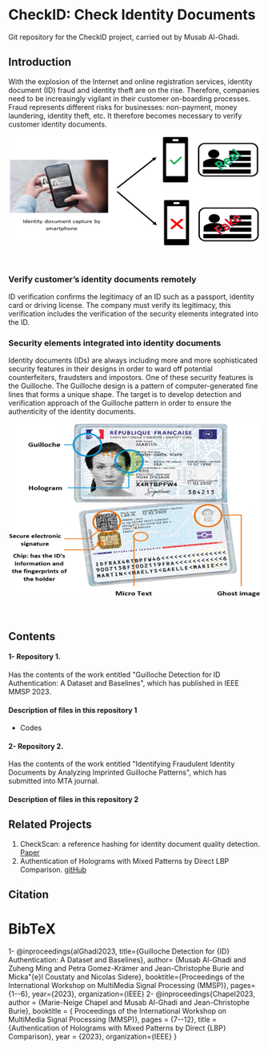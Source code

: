 # CheckID: Check Identity Documents
Git repository for the CheckID project, carried out by Musab Al-Ghadi.

## Introduction <br />
With the explosion of the Internet and online registration services, identity document (ID) fraud and identity theft are on the rise. Therefore, companies need to be increasingly vigilant in their customer on-boarding processes. Fraud represents different risks for businesses: non-payment, money laundering, identity theft, etc. It therefore becomes necessary to verify customer identity documents.

  <p align="center">
  <img width="500" height="220" src="blob/ControlingID.png">
</p>
 <br />
 
 
### Verify customer’s identity documents remotely
ID verification confirms the legitimacy of an ID such as a passport, identity card or driving license. The company must verify its legitimacy, this verification includes the verification of the security elements integrated into the ID.

### Security elements integrated into identity documents
Identity documents (IDs) are always including more and more sophisticated security features in their designs in order to ward off potential counterfeiters, fraudsters and impostors. One of these security features is the Guilloche. The Guilloche design is a pattern of computer-generated fine lines that forms a unique shape. The target is to develop detection and verification approach of the Guilloche pattern in order to ensure the authenticity of the identity documents.
<p align="center">
 <img width="575" height="350" src="blob/FrenchID.png">
</p>
 <br />
  
## Contents <br />

#### 1- Repository 1. <br />
Has the contents of the work entitled "Guilloche Detection for ID Authentication: A Dataset and Baselines", which has published in IEEE MMSP 2023.

#### Description of files in this repository 1 <br />

- Codes

#### 2- Repository 2. <br /> 
Has the contents of the work entitled "Identifying Fraudulent Identity Documents by Analyzing Imprinted Guilloche Patterns", which has submitted into MTA journal.

#### Description of files in this repository 2 <br />

## Related Projects
1. CheckScan: a reference hashing for identity document quality detection. [Paper](https://www.researchgate.net/publication/359039260_CheckScan_a_reference_hashing_for_identity_document_quality_detection#fullTextFileContent)
2. Authentication of Holograms with Mixed Patterns by Direct LBP Comparison. [gitHub](https://github.com/mnchapel/authentication_of_holograms_with_mixed_patterns_by_direct_lbp_comparison)
   
## Citation
# BibTeX 
1- @inproceedings{alGhadi2023,
title={Guilloche Detection for {ID} Authentication: A Dataset and Baselines},
author= {Musab Al-Ghadi and Zuheng Ming and Petra Gomez-Krämer and Jean-Christophe Burie and Micka\"{e}l Coustaty and Nicolas Sidere},
booktitle={Proceedings of the International Workshop on MultiMedia Signal Processing (MMSP)},
pages={1--6},
year={2023},
organization={IEEE}
2- @inproceedings{Chapel2023, 
author = {Marie-Neige Chapel and Musab Al-Ghadi and Jean-Christophe Burie},
booktitle = { Proceedings of the International Workshop on MultiMedia Signal Processing (MMSP)},
pages = {7--12},
title = {Authentication of Holograms with Mixed Patterns by Direct {LBP} Comparison},
year = {2023},
organization={IEEE}
}

